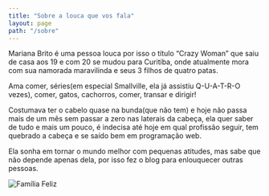 ```yaml
---
title: "Sobre a louca que vos fala"
layout: page
path: "/sobre"
---
```


Mariana Brito é uma pessoa louca por isso o título “Crazy Woman” que saiu de casa aos 19 e com 20 se mudou para Curitiba, onde atualmente mora com sua namorada maravilinda e seus 3 filhos de quatro patas. 

Ama comer, séries(em especial Smallville, ela já assistiu Q-U-A-T-R-O vezes), comer, gatos, cachorros, comer, transar e dirigir!

Costumava ter o cabelo quase na bunda(que não tem) e hoje não passa mais de um mês sem passar a zero nas laterais da cabeça, ela quer saber de tudo e mais um pouco, é indecisa até hoje em qual profissão seguir, tem quebrado a cabeça e se saído bem em programação web.

Ela sonha em tornar o mundo melhor com pequenas atitudes, mas sabe que não depende apenas dela, por isso fez o blog para enlouquecer outras pessoas.

![Família Feliz](https://britomari.github.io/crazywoman/static/9333247ac833a28dd298c0e435374df7-71f9e.jpg)
